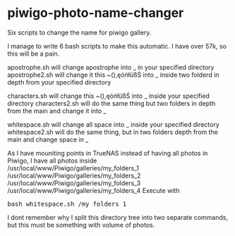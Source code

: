 # piwigo-photo-name-changer
Six scripts to change the name for piwigo gallery.

I manage to write 6 bash scripts to make this automatic. I have over 57k, so this will be a pain. 

apostrophe.sh will change apostrophe into _ in your specified directory
apostrophe2.sh will change it this ~(),ęóńłüßŚ into _ inside two folderd in depth from your specified directory

characters.sh will change this ~(),ęóńłüßŚ into _ inside your specified directory
characters2.sh will do the same thing but two folders in depth from the main and change it into _

whitespace.sh will change all space into _ inside your specified directory
whitespace2.sh will do the same thing, but in two folders depth from the main and change space in _

As I have mouniting points in TrueNAS instead of having all photos in Piwigo, I have all photos inside
 /usr/local/www/Piwigo/galleries/my_folders_1
 /usr/local/www/Piwigo/galleries/my_folders_2
 /usr/local/www/Piwigo/galleries/my_folders_3
 /usr/local/www/Piwigo/galleries/my_folders_4
Execute with 
<pre>bash whitespace.sh /my_folders_1</pre>

I dont remember why I split this directory tree into two separate commands, but this must be something with volume of photos.
